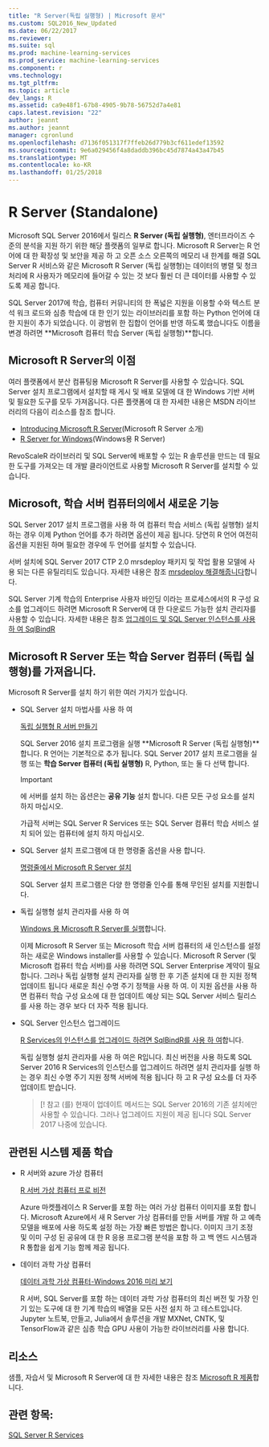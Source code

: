 ```yaml
---
title: "R Server(독립 실행형) | Microsoft 문서"
ms.custom: SQL2016_New_Updated
ms.date: 06/22/2017
ms.reviewer: 
ms.suite: sql
ms.prod: machine-learning-services
ms.prod_service: machine-learning-services
ms.component: r
vms.technology: 
ms.tgt_pltfrm: 
ms.topic: article
dev_langs: R
ms.assetid: ca9e48f1-67b8-4905-9b78-56752d7a4e81
caps.latest.revision: "22"
author: jeannt
ms.author: jeannt
manager: cgronlund
ms.openlocfilehash: d7136f051317f7ffeb26d779b3cf611edef13592
ms.sourcegitcommit: 9e6a029456f4a8daddb396bc45d7874a43a47b45
ms.translationtype: MT
ms.contentlocale: ko-KR
ms.lasthandoff: 01/25/2018
---
```

# <a name="r-server-standalone"></a>R Server (Standalone)

Microsoft SQL Server 2016에서 릴리스 **R Server (독립 실행형)**, 엔터프라이즈 수준의 분석을 지원 하기 위한 해당 플랫폼의 일부로 합니다.  Microsoft R Server는 R 언어에 대 한 확장성 및 보안을 제공 하 고 오픈 소스 오른쪽의 메모리 내 한계를 해결 SQL Server R 서비스와 같은 Microsoft R Server (독립 실행형)는 데이터의 병렬 및 청크 처리에 R 사용자가 메모리에 들어갈 수 있는 것 보다 훨씬 더 큰 데이터를 사용할 수 있도록 제공 합니다.

SQL Server 2017에 학습, 컴퓨터 커뮤니티의 한 폭넓은 지원을 이용할 수와 텍스트 분석 워크 로드와 심층 학습에 대 한 인기 있는 라이브러리를 포함 하는 Python 언어에 대 한 지원이 추가 되었습니다.  이 광범위 한 집합이 언어를 반영 하도록 했습니다도 이름을 변경 하려면 **Microsoft 컴퓨터 학습 Server (독립 실행형)**합니다.

## <a name="benefits-of-microsoft-r-server"></a>Microsoft R Server의 이점

여러 플랫폼에서 분산 컴퓨팅용 Microsoft R Server를 사용할 수 있습니다. SQL Server 설치 프로그램에서 설치할 때 게시 및 배포 모델에 대 한 Windows 기반 서버 및 필요한 도구를 모두 가져옵니다. 다른 플랫폼에 대 한 자세한 내용은 MSDN 라이브러리의 다음이 리소스를 참조 합니다.

+ [Introducing Microsoft R Server](https://msdn.microsoft.com/microsoft-r/rserver)(Microsoft R Server 소개)
+ [R Server for Windows](https://msdn.microsoft.com/microsoft-r/rserver-install-windows)(Windows용 R Server)

RevoScaleR 라이브러리 및 SQL Server에 배포할 수 있는 R 솔루션을 만드는 데 필요한 도구를 가져오는 데 개발 클라이언트로 사용할 Microsoft R Server를 설치할 수 있습니다.

## <a name="whats-new-in-microsoft-machine-learning-server"></a>Microsoft, 학습 서버 컴퓨터의에서 새로운 기능

SQL Server 2017 설치 프로그램을 사용 하 여 컴퓨터 학습 서비스 (독립 실행형) 설치 하는 경우 이제 Python 언어를 추가 하려면 옵션이 제공 됩니다. 당연히 R 언어 여전히 옵션을 지원된 하며 필요한 경우에 두 언어를 설치할 수 있습니다.
 
서버 설치에 SQL Server 2017 CTP 2.0 mrsdeploy 패키지 및 작업 활용 모델에 사용 되는 다른 유틸리티도 있습니다. 자세한 내용은 참조 [mrsdeploy 해결해줍니다](../../advanced-analytics/operationalization-with-mrsdeploy.md)합니다.

SQL Server 기계 학습의 Enterprise 사용자 바인딩 이라는 프로세스에서의 R 구성 요소를 업그레이드 하려면 Microsoft R Server에 대 한 다운로드 가능한 설치 관리자를 사용할 수 있습니다. 자세한 내용은 참조 [업그레이드 및 SQL Server 인스턴스를 사용 하 여 SqlBindR](use-sqlbindr-exe-to-upgrade-an-instance-of-sql-server.md)

## <a name="get-microsoft-r-server-or-machine-learning-server-standalone"></a>Microsoft R Server 또는 학습 Server 컴퓨터 (독립 실행형)를 가져옵니다.

 Microsoft R Server를 설치 하기 위한 여러 가지가 있습니다.

+ SQL Server 설치 마법사를 사용 하 여

  [독립 실행형 R 서버 만들기](../r/create-a-standalone-r-server.md)

  SQL Server 2016 설치 프로그램을 실행 **Microsoft R Server (독립 실행형)**합니다. R 언어는 기본적으로 추가 됩니다.
  SQL Server 2017 설치 프로그램을 실행 또는 **학습 Server 컴퓨터 (독립 실행형)** R, Python, 또는 둘 다 선택 합니다.

  > [!IMPORTANT]
  > 에 서버를 설치 하는 옵션은는 **공유 기능** 설치 합니다. 다른 모든 구성 요소를 설치 하지 마십시오.
  >
  > 가급적 서버는 SQL Server R Services 또는 SQL Server 컴퓨터 학습 서비스 설치 되어 있는 컴퓨터에 설치 하지 마십시오.

+ SQL Server 설치 프로그램에 대 한 명령줄 옵션을 사용 합니다.

  [명령줄에서 Microsoft R Server 설치](../r/install-microsoft-r-server-from-the-command-line.md)

  SQL Server 설치 프로그램은 다양 한 명령줄 인수를 통해 무인된 설치를 지원합니다.

+ 독립 실행형 설치 관리자를 사용 하 여

  [Windows 용 Microsoft R Server를 실행](https://msdn.microsoft.com/microsoft-r/rserver-install-windows)합니다.

  이제 Microsoft R Server 또는 Microsoft 학습 서버 컴퓨터의 새 인스턴스를 설정 하는 새로운 Windows installer를 사용할 수 있습니다.  Microsoft R Server (및 Microsoft 컴퓨터 학습 서버)를 사용 하려면 SQL Server Enterprise 계약이 필요 합니다. 그러나 독립 실행형 설치 관리자를 실행 한 후 기존 설치에 대 한 지원 정책 업데이트 됩니다 새로운 최신 수명 주기 정책을 사용 하 여. 이 지원 옵션을 사용 하면 컴퓨터 학습 구성 요소에 대 한 업데이트 예상 되는 SQL Server 서비스 릴리스를 사용 하는 경우 보다 더 자주 적용 됩니다.

  
+ SQL Server 인스턴스 업그레이드

  [R Services의 인스턴스를 업그레이드 하려면 SqlBindR를 사용 하 여](./use-sqlbindr-exe-to-upgrade-an-instance-of-sql-server.md)합니다.
  
  독립 실행형 설치 관리자를 사용 하 여은 R입니다. 최신 버전을 사용 하도록 SQL Server 2016 R Services의 인스턴스를 업그레이드 하려면 설치 관리자를 실행 하는 경우 최신 수명 주기 지원 정책 서버에 적용 됩니다 하 고 R 구성 요소를 더 자주 업데이트 받습니다.
  
  > [! 참고 (를) 현재이 업데이트 메서드는 SQL Server 2016의 기존 설치에만 사용할 수 있습니다. 그러나 업그레이드 지원이 제공 됩니다 SQL Server 2017 나중에 있습니다.

## <a name="related-machine-learning-products"></a>관련된 시스템 제품 학습

+ R 서버와 azure 가상 컴퓨터

  [R 서버 가상 컴퓨터 프로 비전](../../advanced-analytics/r-services/provision-the-r-server-only-sql-server-2016-enterprise-vm-on-azure.md)
  
  Azure 마켓플레이스 R Server를 포함 하는 여러 가상 컴퓨터 이미지를 포함 합니다. Microsoft Azure에서 새 R Server 가상 컴퓨터를 만들 서버를 개발 하 고 예측 모델을 배포에 사용 하도록 설정 하는 가장 빠른 방법은 합니다. 이미지 크기 조정 및 이미 구성 된 공유에 대 한 R 응용 프로그램 분석을 포함 하 고 백 엔드 시스템과 R 통합을 쉽게 기능 함께 제공 됩니다.

+ 데이터 과학 가상 컴퓨터

  [데이터 과학 가상 컴퓨터-Windows 2016 미리 보기](http://aka.ms/dsvm/win2016)

  R 서버, SQL Server를 포함 하는 데이터 과학 가상 컴퓨터의 최신 버전 및 가장 인기 있는 도구에 대 한 기계 학습의 배열을 모든 사전 설치 하 고 테스트입니다. Jupyter 노트북, 만들고, Julia에서 솔루션을 개발 MXNet, CNTK, 및 TensorFlow과 같은 심층 학습 GPU 사용이 가능한 라이브러리를 사용 합니다.

## <a name="resources"></a>리소스

샘플, 자습서 및 Microsoft R Server에 대 한 자세한 내용은 참조 [Microsoft R 제품](https://msdn.microsoft.com/microsoft-r/microsoft-r-getting-started)합니다.

## <a name="see-also"></a>관련 항목:

 [SQL Server R Services](../../advanced-analytics/r/sql-server-r-services.md)

